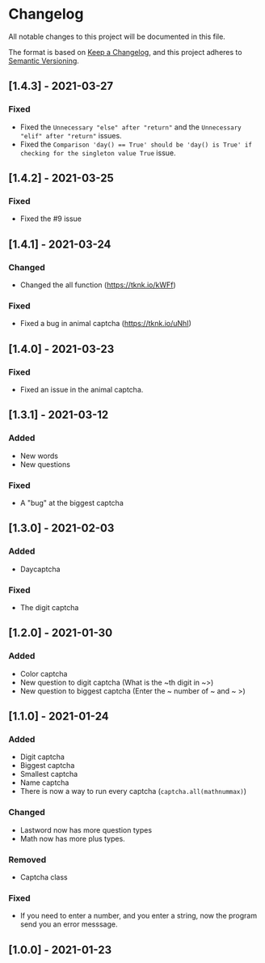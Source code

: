 # Changelog
All notable changes to this project will be documented in this file.

The format is based on [Keep a Changelog](https://keepachangelog.com/en/1.0.0/),
and this project adheres to [Semantic Versioning](https://semver.org/spec/v2.0.0.html).

## [1.4.3] - 2021-03-27
### Fixed
- Fixed the `Unnecessary "else" after "return"` and the `Unnecessary "elif" after "return"` issues.
- Fixed the `Comparison 'day() == True' should be 'day() is True' if checking for the singleton value True` issue.

## [1.4.2] - 2021-03-25
### Fixed
- Fixed the #9 issue

## [1.4.1] - 2021-03-24
### Changed
- Changed the all function (https://tknk.io/kWFf)
### Fixed
- Fixed a bug in animal captcha (https://tknk.io/uNhI)

## [1.4.0] - 2021-03-23
### Fixed
- Fixed an issue in the animal captcha.

## [1.3.1] - 2021-03-12
### Added
- New words
- New questions
### Fixed
- A "bug" at the biggest captcha

## [1.3.0] - 2021-02-03
### Added
- Daycaptcha
### Fixed
- The digit captcha

## [1.2.0] - 2021-01-30
### Added
- Color captcha
- New question to digit captcha (What is the ~th digit in ~>)
- New question to biggest captcha (Enter the ~ number of ~ and ~ >)

## [1.1.0] - 2021-01-24
### Added
- Digit captcha
- Biggest captcha
- Smallest captcha
- Name captcha
- There is now a way to run every captcha (`captcha.all(mathnummax)`)
### Changed
- Lastword now has more question types
- Math now has more plus types.
### Removed
- Captcha class
### Fixed
- If you need to enter a number, and you enter a string, now the program send you an error messsage.

## [1.0.0] - 2021-01-23
